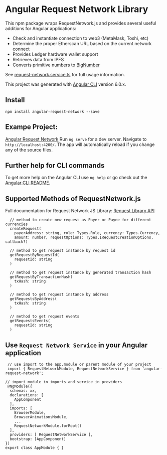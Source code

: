# Angular Request Network Library

This npm package wraps RequestNetwork.js and provides several useful additions for Angular applications:

- Check and instantiate connection to web3 (MetaMask, Toshi, etc)
- Determine the proper Etherscan URL based on the current network connect
- Provides Ledger hardware wallet support
- Retrieves data from IPFS
- Converts primitive numbers to [BigNumber](https://www.google.com/search?client=opera&q=bignumber&sourceid=opera&ie=UTF-8&oe=UTF-8)

See [request-network.service.ts](https://github.com/GildedFinance/angular-request-network/blob/master/lib/src/services/request-network.service.ts) for full usage information.

This project was generated with [Angular CLI](https://github.com/angular/angular-cli) version 6.0.x.

## Install
```npm install angular-request-network --save```

## Exampe Project:

[Angular Request Network](https://github.com/GildedFinance/angular-request-network)
Run `ng serve` for a dev server. Navigate to `http://localhost:4200/`.
The app will automatically reload if you change any of the source files.

## Further help for CLI commands

To get more help on the Angular CLI use `ng help` or go check out the [Angular CLI README](https://github.com/angular/angular-cli/blob/master/README.md).

## Supported Methods of RequestNetwork.js

Full documentation for Request Network JS Library:
[Request Library API](https://github.com/RequestNetwork/requestNetwork/tree/master/packages/requestNetwork.js)


```
  // method to create new request as Payer or Payee for different currencies
  createRequest(
    payerAddress: string, role: Types.Role, currency: Types.Currency,
    amount: number, requestOptions: Types.IRequestCreationOptions, callback?)

  // method to get request instance by request id
  getRequestByRequestId(
    requestId: string
  )

  // method to get request instance by generated transaction hash
  getRequestByTransactionHash(
    txHash: string
  )

  // method to get request instance by address
  getRequestsByAddress(
    txHash: string
  )

  // method to get request events
  getRequestsEvents(
    requestId: string
  )  

```

## Use `Request Network Service` in your Angular application

```
 // use import to the app.module or parent module of your project
 import { RequestNetworkModule, RequestNetworkService } from 'angular-request-network';

// import module in imports and service in providers
 @NgModule({
  schemas: xx,
  declarations: [
    AppComponent
  ],
  imports: [
    BrowserModule,
    BrowserAnimationsModule,
    ...
    RequestNetworkModule.forRoot()
  ],
  providers: [ RequestNetworkService ],
  bootstrap: [AppComponent]
})
export class AppModule { }
```
